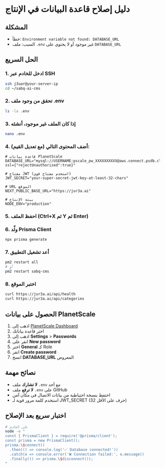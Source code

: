 # دليل إصلاح قاعدة البيانات في الإنتاج

## المشكلة
- خطأ: `Environment variable not found: DATABASE_URL`
- السبب: ملف `.env` غير موجود أو لا يحتوي على `DATABASE_URL`

## الحل السريع

### 1. ادخل للخادم عبر SSH
```bash
ssh j3uar@your-server-ip
cd ~/sabq-ai-cms
```

### 2. تحقق من وجود ملف .env
```bash
ls -la .env
```

### 3. إذا كان الملف غير موجود، أنشئه
```bash
nano .env
```

### 4. أضف المحتوى التالي (مع تعديل القيم):
```env
# قاعدة بيانات PlanetScale
DATABASE_URL="mysql://USERNAME:pscale_pw_XXXXXXXXXX@aws.connect.psdb.cloud/DATABASE_NAME?ssl={"rejectUnauthorized":true}"

# مفتاح JWT (استخدم مفتاح قوي)
JWT_SECRET="your-super-secret-jwt-key-at-least-32-chars"

# URL الموقع
NEXT_PUBLIC_BASE_URL="https://jur3a.ai"

# بيئة الإنتاج
NODE_ENV="production"
```

### 5. احفظ الملف (Ctrl+X ثم Y ثم Enter)

### 6. ولّد Prisma Client
```bash
npx prisma generate
```

### 7. أعد تشغيل التطبيق
```bash
pm2 restart all
# أو
pm2 restart sabq-cms
```

### 8. اختبر الموقع
```bash
curl https://jur3a.ai/api/health
curl https://jur3a.ai/api/categories
```

## الحصول على بيانات PlanetScale

1. اذهب إلى [PlanetScale Dashboard](https://app.planetscale.com)
2. اختر قاعدة بياناتك
3. اذهب إلى **Settings** > **Passwords**
4. انقر على **New password**
5. اختر **General** كـ Role
6. انقر **Create password**
7. انسخ **DATABASE_URL** المعروض

## نصائح مهمة

- **لا تشارك** ملف `.env` مع أحد
- **لا ترفع** ملف `.env` على GitHub
- احتفظ بنسخة احتياطية من بيانات الاتصال في مكان آمن
- استخدم كلمة مرور قوية لـ JWT_SECRET (32 حرف على الأقل)

## اختبار سريع بعد الإصلاح

```bash
# على الخادم
node -e "
const { PrismaClient } = require('@prisma/client');
const prisma = new PrismaClient();
prisma.\$connect()
  .then(() => console.log('✅ Database connected!'))
  .catch(e => console.error('❌ Connection failed:', e.message))
  .finally(() => prisma.\$disconnect());
"
``` 